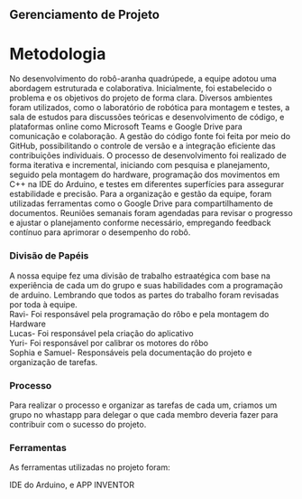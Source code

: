 ## Gerenciamento de Projeto


# Metodologia

No desenvolvimento do robô-aranha quadrúpede, a equipe adotou uma abordagem estruturada e colaborativa. Inicialmente, foi estabelecido o problema e os objetivos do projeto de forma clara. Diversos ambientes foram utilizados, como o laboratório de robótica para montagem e testes, a sala de estudos para discussões teóricas e desenvolvimento de código, e plataformas online como Microsoft Teams e Google Drive para comunicação e colaboração. A gestão do código fonte foi feita por meio do GitHub, possibilitando o controle de versão e a integração eficiente das contribuições individuais. O processo de desenvolvimento foi realizado de forma iterativa e incremental, iniciando com pesquisa e planejamento, seguido pela montagem do hardware, programação dos movimentos em C++ na IDE do Arduino, e testes em diferentes superfícies para assegurar estabilidade e precisão. Para a organização e gestão da equipe, foram utilizadas ferramentas como o Google Drive para compartilhamento de documentos. Reuniões semanais foram agendadas para revisar o progresso e ajustar o planejamento conforme necessário, empregando feedback contínuo para aprimorar o desempenho do robô.

### Divisão de Papéis

A nossa equipe fez uma divisão de trabalho estraatégica com base na experiência de cada um do grupo e suas habilidades com a programação de arduino. Lembrando que todos as partes do trabalho foram revisadas por toda à equipe.<br/>
Ravi- Foi responsável pela programação do rôbo e pela montagem do Hardware<br/>
Lucas- Foi responsável pela criação do aplicativo<br/>
Yuri- Foi responsável por calibrar os motores do rôbo<br/>
Sophia e Samuel- Responsáveis pela documentação do projeto e organização de tarefas.<br/>

### Processo

Para realizar o processo e organizar as tarefas de cada um, criamos um grupo no whastapp para delegar o que cada membro deveria fazer para contribuir com o sucesso do projeto.

### Ferramentas

As ferramentas utilizadas no projeto foram:

IDE do Arduino, e APP INVENTOR
